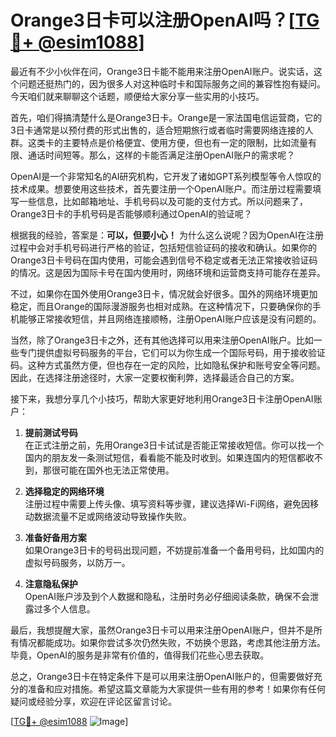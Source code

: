 # Orange3日卡可以注册OpenAI吗？[[TG💪+ @esim1088](https://t.me/s/esim1088)]

最近有不少小伙伴在问，Orange3日卡能不能用来注册OpenAI账户。说实话，这个问题还挺热门的，因为很多人对这种临时卡和国际服务之间的兼容性抱有疑问。今天咱们就来聊聊这个话题，顺便给大家分享一些实用的小技巧。

首先，咱们得搞清楚什么是Orange3日卡。Orange是一家法国电信运营商，它的3日卡通常是以预付费的形式出售的，适合短期旅行或者临时需要网络连接的人群。这类卡的主要特点是价格便宜、使用方便，但也有一定的限制，比如流量有限、通话时间短等。那么，这样的卡能否满足注册OpenAI账户的需求呢？

OpenAI是一个非常知名的AI研究机构，它开发了诸如GPT系列模型等令人惊叹的技术成果。想要使用这些技术，首先要注册一个OpenAI账户。而注册过程需要填写一些信息，比如邮箱地址、手机号码以及可能的支付方式。所以问题来了，Orange3日卡的手机号码是否能够顺利通过OpenAI的验证呢？

根据我的经验，答案是：**可以，但要小心！** 为什么这么说呢？因为OpenAI在注册过程中会对手机号码进行严格的验证，包括短信验证码的接收和确认。如果你的Orange3日卡号码在国内使用，可能会遇到信号不稳定或者无法正常接收验证码的情况。这是因为国际卡号在国内使用时，网络环境和运营商支持可能存在差异。

不过，如果你在国外使用Orange3日卡，情况就会好很多。国外的网络环境更加稳定，而且Orange的国际漫游服务也相对成熟。在这种情况下，只要确保你的手机能够正常接收短信，并且网络连接顺畅，注册OpenAI账户应该是没有问题的。

当然，除了Orange3日卡之外，还有其他选择可以用来注册OpenAI账户。比如一些专门提供虚拟号码服务的平台，它们可以为你生成一个国际号码，用于接收验证码。这种方式虽然方便，但也存在一定的风险，比如隐私保护和账号安全等问题。因此，在选择注册途径时，大家一定要权衡利弊，选择最适合自己的方案。

接下来，我想分享几个小技巧，帮助大家更好地利用Orange3日卡注册OpenAI账户：

1. **提前测试号码**  
   在正式注册之前，先用Orange3日卡试试是否能正常接收短信。你可以找一个国内的朋友发一条测试短信，看看能不能及时收到。如果连国内的短信都收不到，那很可能在国外也无法正常使用。

2. **选择稳定的网络环境**  
   注册过程中需要上传头像、填写资料等步骤，建议选择Wi-Fi网络，避免因移动数据流量不足或网络波动导致操作失败。

3. **准备好备用方案**  
   如果Orange3日卡的号码出现问题，不妨提前准备一个备用号码，比如国内的虚拟号码服务，以防万一。

4. **注意隐私保护**  
   OpenAI账户涉及到个人数据和隐私，注册时务必仔细阅读条款，确保不会泄露过多个人信息。

最后，我想提醒大家，虽然Orange3日卡可以用来注册OpenAI账户，但并不是所有情况都能成功。如果你尝试多次仍然失败，不妨换个思路，考虑其他注册方法。毕竟，OpenAI的服务是非常有价值的，值得我们花些心思去获取。

总之，Orange3日卡在特定条件下是可以用来注册OpenAI账户的，但需要做好充分的准备和应对措施。希望这篇文章能为大家提供一些有用的参考！如果你有任何疑问或经验分享，欢迎在评论区留言讨论。

[[TG💪+ @esim1088](https://t.me/s/esim1088) ![Image](https://i.postimg.cc/4NQfJmqS/Snipaste-2025-05-13-00-14-12.png)]